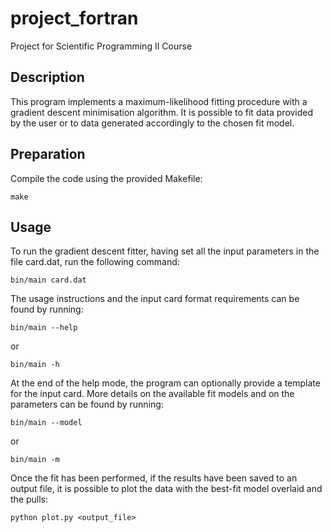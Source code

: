 # project_fortran
Project for Scientific Programming II Course

## Description

This program implements a maximum-likelihood fitting procedure with a gradient descent minimisation algorithm. It is possible to fit data provided by the user or to data generated accordingly to the chosen fit model. 

## Preparation

Compile the code using the provided Makefile:

```
make
```

## Usage
To run the gradient descent fitter, having set all the input parameters in the file card.dat, run the following command:
```
bin/main card.dat
```
The usage instructions and the input card format requirements can be found by running:
```
bin/main --help
```
or 
```
bin/main -h
```
At the end of the help mode, the program can optionally provide a template for the input card. 
More details on the available fit models and on the parameters can be found by running:
```
bin/main --model
```
or 
```
bin/main -m
``` 
Once the fit has been performed, if the results have been saved to an output file, it is possible to plot the data with the best-fit model overlaid and the pulls:
```
python plot.py <output_file>
```